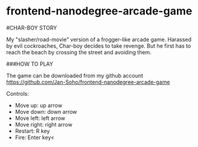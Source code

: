 frontend-nanodegree-arcade-game
===============================

#CHAR-BOY STORY

My "slasher/road-movie" version of a frogger-like arcade game.
Harassed by evil cockroaches, Char-boy decides to take revenge.
But he first has to reach the beach by crossing the street and avoiding them.

###HOW TO PLAY

The game can be downloaded from my github account
https://github.com/Jan-Soho/frontend-nanodegree-arcade-game

Controls:

* Move up: up arrow
* Move down: down arrow
* Move left: left arrow
* Move right: right arrow
* Restart: R key
* Fire: Enter key<